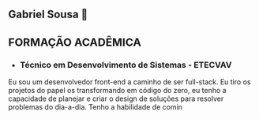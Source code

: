 ## Gabriel Sousa 👋

<h2 style="font-size: 22px">FORMAÇÃO ACADÊMICA</h2>
<ul>
  <li><h3>Técnico em Desenvolvimento de Sistemas - ETECVAV</h3></li>
</ul>

<p>Eu sou um desenvolvedor front-end a caminho de ser full-stack. Eu tiro os projetos do papel os transformando em código do zero,
eu tenho a capacidade de planejar e criar o design de soluções para resolver problemas do dia-a-dia. Tenho a habilidade de comin
</p>

<!--
**BielBetis4/BielBetis4** is a ✨ _special_ ✨ repository because its `README.md` (this file) appears on your GitHub profile.

Here are some ideas to get you started:

- 🔭 I’m currently working on ...
- 🌱 I’m currently learning ...
- 👯 I’m looking to collaborate on ...
- 🤔 I’m looking for help with ...
- 💬 Ask me about ...
- 📫 How to reach me: ...
- 😄 Pronouns: ...
- ⚡ Fun fact: ...
-->
